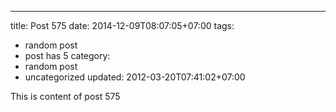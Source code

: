 ---
title: Post 575
date: 2014-12-09T08:07:05+07:00
tags:
  - random post
  - post has 5
category:
  - random post
  - uncategorized
updated: 2012-03-20T07:41:02+07:00

This is content of post 575